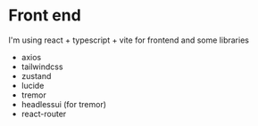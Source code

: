 # Front end
I'm using react + typescript + vite for frontend and some libraries
- axios
- tailwindcss
- zustand
- lucide
- tremor
- headlessui (for tremor)
- react-router